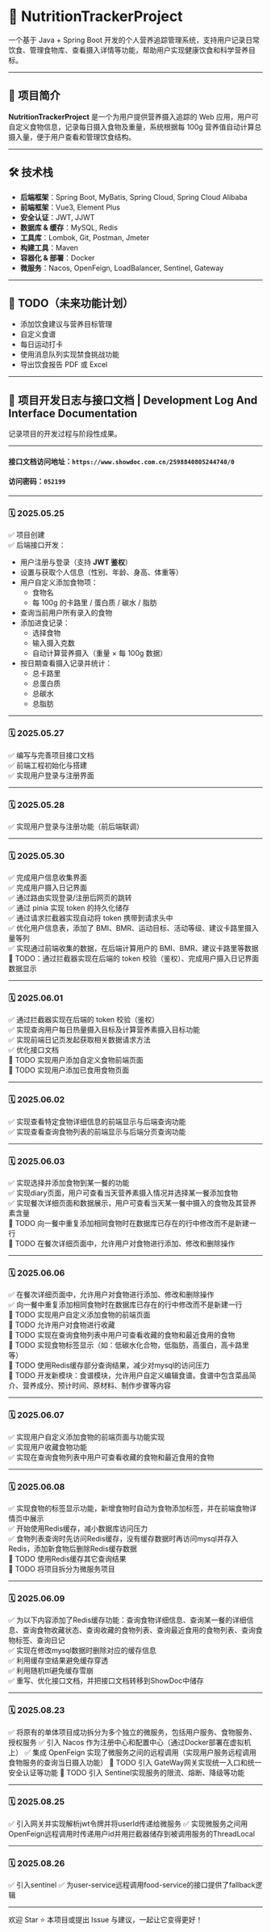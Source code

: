 
# 🥗 NutritionTrackerProject

一个基于 Java + Spring Boot 开发的个人营养追踪管理系统，支持用户记录日常饮食、管理食物库、查看摄入详情等功能，帮助用户实现健康饮食和科学营养目标。

---

## 📌 项目简介

**NutritionTrackerProject** 是一个为用户提供营养摄入追踪的 Web 应用，用户可自定义食物信息，记录每日摄入食物及重量，系统根据每 100g 营养值自动计算总摄入量，便于用户查看和管理饮食结构。

---

## 🛠 技术栈

- **后端框架**：Spring Boot, MyBatis, Spring Cloud, Spring Cloud Alibaba
- **前端框架**：Vue3, Element Plus
- **安全认证**：JWT, JJWT
- **数据库 & 缓存**：MySQL, Redis
- **工具库**：Lombok, Git, Postman, Jmeter
- **构建工具**：Maven
- **容器化 & 部署**：Docker
- **微服务**：Nacos, OpenFeign, LoadBalancer, Sentinel, Gateway

---

## 🚧 TODO（未来功能计划）

- 添加饮食建议与营养目标管理
- 自定义食谱
- 每日运动打卡
- 使用消息队列实现禁食挑战功能
- 导出饮食报告 PDF 或 Excel
---

## 📘 项目开发日志与接口文档 | Development Log And Interface Documentation

记录项目的开发过程与阶段性成果。

---

#### 接口文档访问地址：`https://www.showdoc.com.cn/2598840805244740/0`
#### 访问密码：`052199`

---

### 🗓️ 2025.05.25

✅ 项目创建  
✅ 后端接口开发：

- 用户注册与登录（支持 **JWT 鉴权**）
- 设置与获取个人信息（性别、年龄、身高、体重等）
- 用户自定义添加食物项：
  - 食物名
  - 每 100g 的卡路里 / 蛋白质 / 碳水 / 脂肪
- 查询当前用户所有录入的食物
- 添加进食记录：
  - 选择食物
  - 输入摄入克数
  - 自动计算营养摄入（重量 × 每 100g 数据）
- 按日期查看摄入记录并统计：
  - 总卡路里
  - 总蛋白质
  - 总碳水
  - 总脂肪

---

### 🗓️ 2025.05.27

✅ 编写与完善项目接口文档  
✅ 前端工程初始化与搭建  
✅ 实现用户登录与注册界面  

---

### 🗓️ 2025.05.28

✅ 实现用户登录与注册功能（前后端联调）  

---

### 🗓️ 2025.05.30

✅ 完成用户信息收集界面  
✅ 完成用户摄入日记界面  
✅ 通过路由实现登录/注册后网页的跳转  
✅ 通过 pinia 实现 token 的持久化储存  
✅ 通过请求拦截器实现自动将 token 携带到请求头中  
✅ 优化用户信息表，添加了 BMI、BMR、运动目标、活动等级、建议卡路里摄入量等列  
✅ 实现通过前端收集的数据，在后端计算用户的 BMI、BMR、建议卡路里等数据  
📝 TODO：通过拦截器实现在后端的 token 校验（鉴权）、完成用户摄入日记界面数据显示  

---

### 🗓️ 2025.06.01

✅ 通过拦截器实现在后端的 token 校验（鉴权）  
✅ 实现查询用户每日热量摄入目标及计算营养素摄入目标功能   
✅ 实现前端日记页发起获取相关数据请求方法  
✅ 优化接口文档  
📝 TODO 实现用户添加自定义食物前端页面  
📝 TODO 实现用户添加已食用食物页面  

---

### 🗓️ 2025.06.02

✅ 实现查看特定食物详细信息的前端显示与后端查询功能  
✅ 实现查看查询食物列表的前端显示与后端分页查询功能  

---
### 🗓️ 2025.06.03

✅ 实现选择并添加食物到某一餐的功能  
✅ 实现diary页面，用户可查看当天营养素摄入情况并选择某一餐添加食物  
✅ 实现餐次详细页面和数据展示，用户可查看当天某一餐中摄入的食物及其营养素含量  
📝 TODO 向一餐中重复添加相同食物时在数据库已存在的行中修改而不是新建一行   
📝 TODO 在餐次详细页面中，允许用户对食物进行添加、修改和删除操作  

---

### 🗓️ 2025.06.06

✅ 在餐次详细页面中，允许用户对食物进行添加、修改和删除操作  
✅ 向一餐中重复添加相同食物时在数据库已存在的行中修改而不是新建一行   
📝 TODO 实现用户自定义添加食物的前端页面  
📝 TODO 允许用户对食物进行收藏  
📝 TODO 实现在查询食物列表中用户可查看收藏的食物和最近食用的食物   
📝 TODO 实现食物标签显示（如：低碳水化合物，低脂肪，高蛋白，高卡路里等）   
📝 TODO 使用Redis缓存部分查询结果，减少对mysql的访问压力   
📝 TODO 开发新模块：食谱模块，允许用户自定义编辑食谱。食谱中包含菜品简介、营养成分、预计时间、原材料、制作步骤等内容   

---

### 🗓️ 2025.06.07
✅ 实现用户自定义添加食物的前端页面与功能实现    
✅ 实现用户收藏食物功能    
✅ 实现在查询食物列表中用户可查看收藏的食物和最近食用的食物    

---

### 🗓️ 2025.06.08
✅ 实现食物的标签显示功能，新增食物时自动为食物添加标签，并在前端食物详情页中展示     
✅ 开始使用Redis缓存，减小数据库访问压力  
✅ 食物列表查询时先访问Redis缓存，没有缓存数据时再访问mysql并存入Redis，添加新食物后删除Redis缓存数据  
📝 TODO 使用Redis缓存其它查询结果    
📝 TODO 将项目拆分为微服务项目  

---

### 🗓️ 2025.06.09
✅ 为以下内容添加了Redis缓存功能：查询食物详细信息、查询某一餐的详细信息、查询食物收藏状态、查询收藏的食物列表、查询最近食用的食物列表、查询食物标签、查询日记  
✅ 实现在修改mysql数据时删除对应的缓存信息  
✅ 利用缓存空结果避免缓存穿透   
✅ 利用随机ttl避免缓存雪崩   
✅ 重写、优化接口文档，并把接口文档转移到ShowDoc中储存 

---

### 🗓️ 2025.08.23
✅ 将原有的单体项目成功拆分为多个独立的微服务，包括用户服务、食物服务、授权服务
✅ 引入 Nacos 作为注册中心和配置中心（通过Docker部署在虚拟机上）
✅ 集成 OpenFeign 实现了微服务之间的远程调用（实现用户服务远程调用食物服务的查询当日摄入功能）
📝 TODO 引入 GateWay网关实现统一入口和统一安全认证等功能
📝 TODO 引入 Sentinel实现服务的限流、熔断、降级等功能

---

### 🗓️ 2025.08.25
✅ 引入网关并实现解析jwt令牌并将userId传递给微服务
✅ 实现微服务之间用OpenFeign远程调用时传递用户id并用拦截器储存到被调用服务的ThreadLocal

---

### 🗓️ 2025.08.26
✅ 引入sentinel
✅ 为user-service远程调用food-service的接口提供了fallback逻辑

---

欢迎 Star ⭐ 本项目或提出 Issue 与建议，一起让它变得更好！
